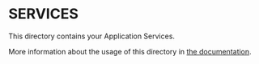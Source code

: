 # SERVICES

This directory contains your Application Services.

More information about the usage of this directory in [the documentation](https://nuxtjs.org/guide/views#layouts).
